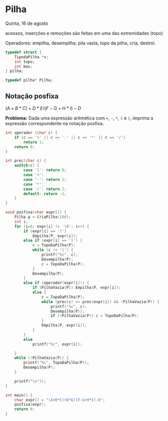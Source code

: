 # Pilha

Quinta, 16 de agosto

acessos, inserções e remoções são feitas em uma das extremidades (topo)

Operadores: empilha, desempilha, pila vazia, topo da pilha, cria, destroi.

```C
typedef struct {
    TipodaPilha *v;
    int topo;
    int max;
} pilha;

typedef pilha* Pilha;
```

## Notação posfixa

$(A + B * C) + D * E / (F - G + H * I) - D$

**Problema:** Dada uma expressão aritmética com `+`, `-`, `*`, `(` e `)`, imprima a expressão correspondente na notação posfixa.

```C
int operador (char c) {
    if (c == '+' || c == '-' || c == '*' || c == '/')
        return 1;
    return 0;
}

int prec(char c) {
    switch(c) {
        case '(': return 0;
        case '+':
        case '-': return 1;
        case '*':
        case '/': return 2;
        default: return -1;
    }
}

void posfixa(char expr[]) {
    Pilha p = CriaPilha(100);
    int i;
    for (i=0; expr[i] != '\0'; i++) {
        if (expr[i] == '(')
            Empilha(P, expr[i]);
        else if (expr[i] == ')') {
            c = TopoDaPilha(P);
            while (c != '(') {
                printf("%c", c);
                Desempilha(P);
                c = TopoDaPilha(P);
            }
            Desempilha(P);
        }
        else if (operador(expr[i])) {
            if (PilhaVazia(P)) Empilha(P, expr[i]);
            else {
                c = TopoDaPilha(P);
                while (prec(c) >= prec(expr[i]) && !PilhaVazia(P)) {
                    printf("%c", c);
                    Desempilha(P));
                    if (!PilhaVazia(P)) c = TopoDaPilha(P);
                }
                Empilha(P, expr[i]);
            }
        }
        else
            printf("%c", expr[i]);

    }
    while (!PilhaVazia(P)) {
        printf("%c", TopoDaPilha(P));
        Desempilha(P);
    }

    printf("\n"));
}

int main() {
    char expr[] = "(A+B*C)+D*E/(F-G+H*I)-D";
    posfixa(expr);
    return 0;
}
```


